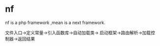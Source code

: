 # nf
nf is a php framework ,mean is a next framework.

文件入口->定义常量->引入函数库->自动加载类->
启动框架->路由解析->加载控制器->返回结果
